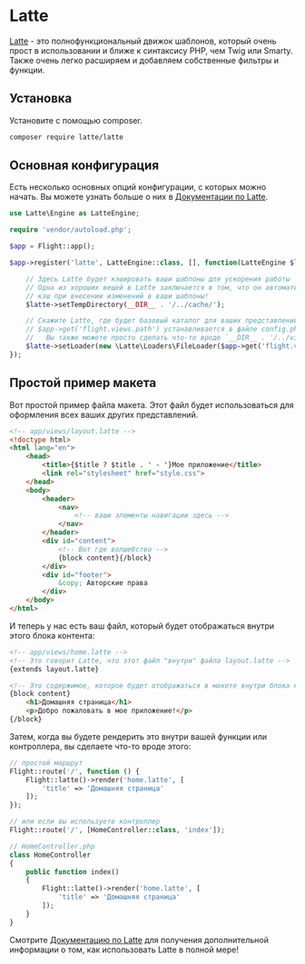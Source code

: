 
# Latte

[Latte](https://latte.nette.org/en/guide) - это полнофункциональный движок шаблонов, который очень прост в использовании и ближе к синтаксису PHP, чем Twig или Smarty. Также очень легко расширяем и добавляем собственные фильтры и функции.

## Установка

Установите с помощью composer.

```bash
composer require latte/latte
```

## Основная конфигурация

Есть несколько основных опций конфигурации, с которых можно начать. Вы можете узнать больше о них в [Документации по Latte](https://latte.nette.org/en/guide).

```php
use Latte\Engine as LatteEngine;

require 'vendor/autoload.php';

$app = Flight::app();

$app->register('latte', LatteEngine::class, [], function(LatteEngine $latte) use ($app) {

	// Здесь Latte будет кэшировать ваши шаблоны для ускорения работы
	// Одна из хороших вещей в Latte заключается в том, что он автоматически обновляет ваш
	// кэш при внесении изменений в ваши шаблоны!
	$latte->setTempDirectory(__DIR__ . '/../cache/');

	// Скажите Latte, где будет базовый каталог для ваших представлений.
	// $app->get('flight.views.path') устанавливается в файле config.php
	//   Вы также можете просто сделать что-то вроде `__DIR__ . '/../views/'`
	$latte->setLoader(new \Latte\Loaders\FileLoader($app->get('flight.views.path')));
});
```

## Простой пример макета

Вот простой пример файла макета. Этот файл будет использоваться для оформления всех ваших других представлений.

```html
<!-- app/views/layout.latte -->
<!doctype html>
<html lang="en">
	<head>
		<title>{$title ? $title . ' - '}Мое приложение</title>
		<link rel="stylesheet" href="style.css">
	</head>
	<body>
		<header>
			<nav>
				<!-- ваши элементы навигации здесь -->
			</nav>
		</header>
		<div id="content">
			<!-- Вот где волшебство -->
			{block content}{/block}
		</div>
		<div id="footer">
			&copy; Авторские права
		</div>
	</body>
</html>
```

И теперь у нас есть ваш файл, который будет отображаться внутри этого блока контента:

```html
<!-- app/views/home.latte -->
<!-- Это говорит Latte, что этот файл "внутри" файла layout.latte -->
{extends layout.latte}

<!-- Это содержимое, которое будет отображаться в макете внутри блока контента -->
{block content}
	<h1>Домашняя страница</h1>
	<p>Добро пожаловать в мое приложение!</p>
{/block}
```

Затем, когда вы будете рендерить это внутри вашей функции или контроллера, вы сделаете что-то вроде этого:

```php
// простой маршрут
Flight::route('/', function () {
	Flight::latte()->render('home.latte', [
		'title' => 'Домашняя страница'
	]);
});

// или если вы используете контроллер
Flight::route('/', [HomeController::class, 'index']);

// HomeController.php
class HomeController
{
	public function index()
	{
		Flight::latte()->render('home.latte', [
			'title' => 'Домашняя страница'
		]);
	}
}
```

Смотрите [Документацию по Latte](https://latte.nette.org/en/guide) для получения дополнительной информации о том, как использовать Latte в полной мере!